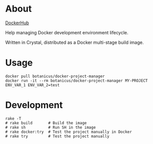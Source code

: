 # About

[DockerHub](https://cloud.docker.com/repository/docker/botanicus/docker-project-manager/general)

Help managing Docker development environment lifecycle.

Written in Crystal, distributed as a Docker multi-stage build image.

# Usage

```
docker pull botanicus/docker-project-manager
docker run -it --rm botanicus/docker-project-manager MY-PROJECT ENV_VAR_1 ENV_VAR_2=test
```

# Development

```
rake -T
# rake build       # Build the image
# rake sh          # Run SH in the image
# rake docker:try  # Test the project manually in Docker
# rake try         # Test the project manually
```
